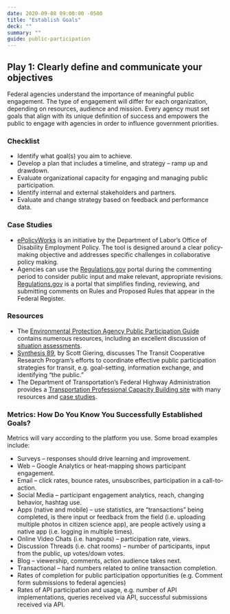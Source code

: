 ```yaml
---
date: 2020-09-08 09:00:00 -0500
title: "Establish Goals"
deck: ""
summary: ""
guide: public-participation
---
```


## Play 1: Clearly define and communicate your objectives

Federal agencies understand the importance of meaningful public engagement. The type of engagement will differ for each organization, depending on resources, audience and mission. Every agency must set goals that align with its unique definition of success and empowers the public to engage with agencies in order to influence government priorities.

### Checklist

- Identify what goal(s) you aim to achieve.
- Develop a plan that includes a timeline, and strategy – ramp up and drawdown.
- Evaluate organizational capacity for engaging and managing public participation.
- Identify internal and external stakeholders and partners.
- Evaluate and change strategy based on feedback and performance data.

### Case Studies

- [ePolicyWorks](https://www.epolicyworks.org/epw/about/ "ePolicyWorks") is an initiative by the Department of Labor’s Office of Disability Employment Policy. The tool is designed around a clear policy-making objective and addresses specific challenges in collaborative policy making.
- Agencies can use the [Regulations.gov](http://www.regulations.gov/#!home "Regulations.gov") portal during the commenting period to consider public input and make relevant, appropriate revisions. [Regulations.gov](http://www.regulations.gov/#!home "Regulations.gov") is a portal that simplifies finding, reviewing, and submitting comments on Rules and Proposed Rules that appear in the Federal Register.

### Resources

- The [Environmental Protection Agency Public Participation Guide](http://www2.epa.gov/international-cooperation/public-participation-guide "Environmental Protection Agency Public Participation Guide") contains numerous resources, including an excellent discussion of [situation assessments](http://www2.epa.gov/international-cooperation/public-participation-guide-situation-assessments "situation assessments").
- [Synthesis 89](http://onlinepubs.trb.org/onlinepubs/tcrp/tcrp_syn_89.pdf "Synthesis 89"), by Scott Giering, discusses The Transit Cooperative Research Program’s efforts to coordinate effective public participation strategies for transit, e.g. goal-setting, information exchange, and identifying “the public.”
- The Department of Transportation’s Federal Highway Administration provides a [Transportation Professional Capacity Building site](http://www.planning.dot.gov/focus_publicEngage.asp "Transportation Professional Capacity Building site ") with many resources and [case studies](http://www.planning.dot.gov/focus_caseStudies.asp "case studies").

### Metrics: How Do You Know You Successfully Established Goals?

Metrics will vary according to the platform you use. Some broad examples include:

- Surveys – responses should drive learning and improvement.
- Web – Google Analytics or heat-mapping shows participant engagement.
- Email – click rates, bounce rates, unsubscribes, participation in a call-to-action.
- Social Media – participant engagement analytics, reach, changing behavior, hashtag use.
- Apps (native and mobile) – use statistics, are “transactions” being completed, is there input or feedback from the field (i.e. uploading multiple photos in citizen science app), are people actively using a native app (i.e. logging in multiple times).
- Online Video Chats (i.e. hangouts) – participation rate, views.
- Discussion Threads (i.e. chat rooms) – number of participants, input from the public, up votes/down votes.
- Blog – viewership, comments, action audience takes next.
- Transactional – hard numbers related to online transaction completion.
- Rates of completion for public participation opportunities (e.g. Comment form submissions to federal agencies)
- Rates of API participation and usage, e.g. number of API implementations, queries received via API, successful submissions received via API.
